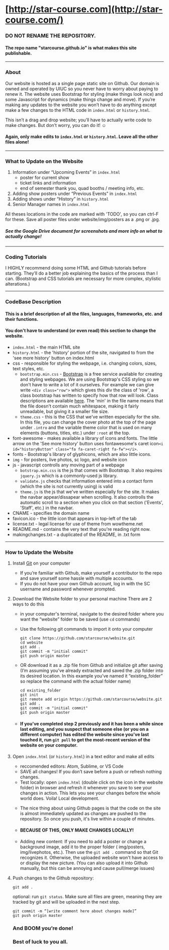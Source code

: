 # [http://star-course.com](http://star-course.com/)

### DO NOT RENAME THE REPOSITORY. 
#### The repo name "starcourse.github.io" is what makes this site publishable.

--------------------------------------------------

### About

Our website is hosted as a single page static site on Github. Our domain is owned and operated by UIUC so you never have to worry about paying to renew it. The website uses Bootstrap for styling (make things look nice) and some Javascript for dynamics (make things change and move). If you’re making any updates to the website you won’t have to do anything except make a few changes to the HTML code in `index.html` or  `history.html`.

This isn’t a drag and drop website; you’ll have to actually write code to make changes. But don’t worry, you can do it! ☺
#### Again, only make edits to `index.html` or `history.html`. Leave all the other files alone!

--------------------------------------------------

### What to Update on the Website
1. Information under “Upcoming Events” in `index.html`
   - poster for current show
   - ticket links and information
   - end of semester thank you,  quad booths / meeting info, etc.
2. Adding show posters under “Previous Events” in `index.html`
3. Adding shows under “History” in `history.html`
4. Senior Manager names in `index.html`

All theses locations in the code are marked with 'TODO', so you can ctrl-F for these.
Save all poster files under website/img/posters as a .png or .jpg.

##### See the Google Drive document for screenshots and more info on what to actually change!

---------------------------------------------------
### Coding Tutorials
I HIGHLY recommend doing some HTML and Github tutorials before starting. They’ll do a better job explaining the basics of the process than I can. (Bootstrap and CSS tutorials are necessary for more complex, stylistic alterations.)

---------------------------------------------------
### CodeBase Description
#### This is a brief description of all the files, languages, frameworks, etc. and their functions.
#### You don't have to understand (or even read) this section to change the website.
 - `index.html` - the main HTML site
 - `history.html` - the 'history' portion of the site, navigated to from the 'see more history' button on index.html
 - css - responsible for styling the webpage, i.e. changing colors, sizes, text styles, etc.
    - `bootstrap.min.css` - [Bootstrap](https://getbootstrap.com/) is a free service available for creating and styling webpages. We are using Bootstrap's CSS styling so we don't have to write a lot of it ourselves. For example we can give write `<div class="row">` which gives this div the class of 'row', a class bootstrap has written to specify how that row will look. Class descriptions are available [here](https://getbootstrap.com/docs/3.4/css/). The 'min' in the file name means that the file doesn't contain much whitespace, making it fairly unreadable, but giving it a smaller file size. 
     - `theme.css` - this is the CSS that we've written especially for the site. In this file, you can change the cover photo at the top of the page under `.intro` and the variable theme color that is used on many elements (buttons, titles, etc.) under `:root` at the top.
 - font-awesome - makes available a library of icons and fonts. The little arrow on the 'See more history' button uses fontawesome's caret icon`<i id="historyButton" class="fa fa-caret-right fa-fw"></i>`.
 - fonts - Bootstrap's library of glyphicons, which are also little icons.
 - `img` - for posters, live photos, sc logo, and website icon
 - js - javascript controlls any moving part of a webpage
    - `botstrap.min.css` is the js that comes with Bootstrap. It also requires `jquery.js` which is a commonly-used js library.
    - `validate.js` checks that information entered into a contact form (which the site is not currently using) is valid
    - `theme.js` is the js that we've written especially for the site. It makes the navbar appear/dissapear when scrolling. It also controlls the automatic scroll to a section when you click on that section ('Events', 'Staff', etc.) in the navbar.
 - CNAME - specifies the domain name
 - favicon.ico - the little icon that appears in top-left of the tab
 - license.txt - legal license for use of theme from wowtheme.net
 - README.md - contains the very text that you're reading right now.
 - makingchanges.txt - a duplicated of the README, in .txt form

---------------------------------------------------

### How to Update the Website

1. Install [Git](https://git-scm.com/book/en/v2/Getting-Started-Installing-Git) on your computer
   - If you’re familiar with Github, make yourself a contributor to the repo and save yourself some hassle with multiple accounts.
   - If you do not have your own Github account, log in with the SC username and password whenever prompted.

2. Download the Website folder to your personal machine
   There are 2 ways to do this
   - in your computer's terminal, navigate to the desired folder where you want the “website” folder to be saved (use `cd` commands)
   - Use the following git commands to import it onto your computer
      ```
      git clone https://github.com/starcourse/website.git
      cd website
      git add .
      git commit -m "initial commit"
      git push origin master
      ```
   - OR download it as a .zip file from Github and initialize git after saving
(I’m assuming you’ve already extracted and saved the .zip folder into its desired location. In this example you’ve named it “existing_folder” so replace the command with the actual folder name)
      ```
      cd existing_folder
      git init
      git remote add origin https://github.com/starcourse/website.git
      git add .
      git commit -m "initial commit"
      git push origin master
      ```

   - #### If you've completed step 2 previously and it has been a while since last editing, and you suspect that someone else (or you on a different computer) has edited the website since you've last touched it, run `git pull` to get the most-recent version of the website on your computer.


3. Open `index.html` (or `history.html`) in a text editor and make all edits
   - reccomended editors: Atom, Sublime, or VS Code
   - SAVE all changes! If you don’t save before a push or refresh nothing changes.
   - Test locally: open `index.html` (double click on the icon in the website folder) in browser and refresh it whenever you save to see your changes in action. This lets you see your changes before the whole world does. Voila! Local development.

   * The nice thing about using Github pages is that the code on the site is almost immediately updated as changes are pushed to the repository. So once you push, it's live within a couple of minutes.

   * #### BECAUSE OF THIS, ONLY MAKE CHANGES LOCALLY!

   * Adding new content: If you need to add a poster or change a background image, add it to the proper folder ( img/posters, img/livephotos, etc.). Then use the `git add .` command so that Git recognizes it. Otherwise, the uploaded website won't have access to or display the new picture. (You can also upload it into Github manually, but this can be annoying and cause pull/merge issues)


4. Push changes to the Github repository:
      ```
      git add .
      ```
      optional: run `git status`. Make sure all files are green, meaning they are tracked by git and will be uploaded in the next step.
      
      ```
      git commit -m “[write comment here about changes made]”
      git push origin master
      ```

   ### And BOOM you’re done!

   ### Best of luck to you all.
